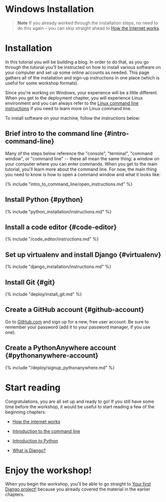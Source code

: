# Windows Installation

> **Note** If you already worked through the installation steps, no need to do 
this again – you can skip straight ahead to 
[How the Internet works](../how_the_internet_works/README.md).

# Installation
In this tutorial you will be building a blog. 
In order to do that, as you go through the tutorial you'll be instructed on how 
to install various software on your computer and set up some online accounts as needed.
This page gathers all of the installation and sign-up instructions in one place 
(which is useful for some workshop formats). 

Since you're working on Windows, your experience will be a little different. 
When you get to the deployment chapter, you will experience Linux environment 
and you can always refer to the 
[Linux command line instructions](linux/intro_to_command_line/README.md) if you 
need to learn more on Linux command line.

To install software on your machine, follow the instructions below:

## Brief intro to the command line {#intro-command-line}
Many of the steps below reference the "console", "terminal", "command window", 
or "command line" -- these all mean the same thing: a window on your computer 
where you can enter commands. 
When you get to the main tutorial, you'll learn more about the command line. 
For now, the main thing you need to know is how to open a command window and 
what it looks like:

{% include "intro_to_command_line/open_instructions.md" %}

## Install Python {#python}
{% include "python_installation/instructions.md" %}

## Install a code editor {#code-editor}
{% include "/code_editor/instructions.md" %}

## Set up virtualenv and install Django {#virtualenv}
{% include "django_installation/instructions.md" %}

## Install Git {#git}
{% include "deploy/install_git.md" %}

## Create a GitHub account {#github-account}
Go to [GitHub.com](https://www.github.com) and sign up for a new, free user account. 
Be sure to remember your password (add it to your password manager, if you use one).

## Create a PythonAnywhere account {#pythonanywhere-account}
{% include "/deploy/signup_pythonanywhere.md" %}

# Start reading

Congratulations, you are all set up and ready to go! If you still have some 
time before the workshop, it would be useful to start reading a few of the 
beginning chapters:

* [How the internet works](../how_the_internet_works/README.md)

* [Introduction to the command line](../intro_to_command_line/README.md)

* [Introduction to Python](../python_introduction/README.md)

* [What is Django?](../django/README.md)

# Enjoy the workshop!

When you begin the workshop, you'll be able to go straight to 
[Your first Django project!](../django_start_project/README.md) because you 
already covered the material in the earlier chapters.
